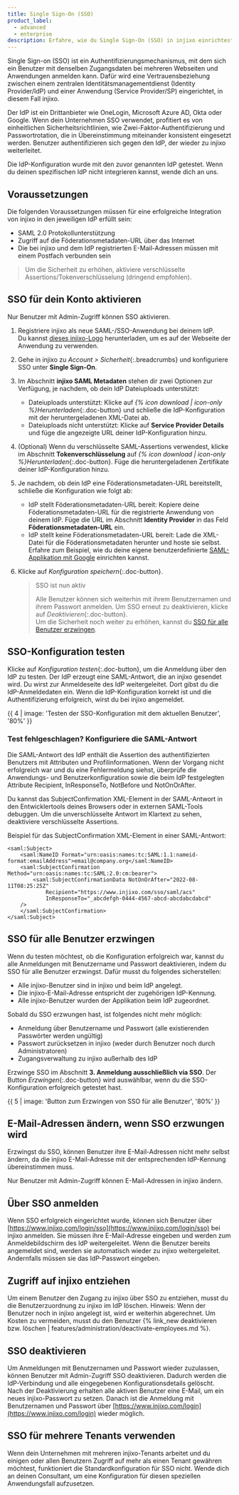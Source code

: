 ```yaml
---
title: Single Sign-On (SSO)
product_label:
  - advanced
  - enterprise
description: Erfahre, wie du Single Sign-On (SSO) in injixo einrichtest und verwendest.
---
```


Single Sign-on (SSO) ist ein Authentifizierungsmechanismus, mit dem sich ein Benutzer mit denselben Zugangsdaten bei mehreren Webseiten und Anwendungen anmelden kann. Dafür wird eine Vertrauensbeziehung zwischen einem zentralen Identitätsmanagementdienst (Identity Provider/IdP) und einer Anwendung (Service Provider/SP) eingerichtet, in diesem Fall injixo.

Der IdP ist ein Drittanbieter wie OneLogin, Microsoft Azure AD, Okta oder Google. Wenn dein Unternehmen SSO verwendet, profitiert es von einheitlichen Sicherheitsrichtlinien, wie Zwei-Faktor-Authentifizierung und Passwortrotation, die in Übereinstimmung miteinander konsistent eingesetzt werden. Benutzer authentifizieren sich gegen den IdP, der wieder zu injixo weiterleitet.

Die IdP-Konfiguration wurde mit den zuvor genannten IdP getestet. Wenn du deinen spezifischen IdP nicht integrieren kannst, wende dich an uns.

## Voraussetzungen

Die folgenden Voraussetzungen müssen für eine erfolgreiche Integration von injixo in den jeweiligen IdP erfüllt sein:

- SAML 2.0 Protokollunterstützung
- Zugriff auf die Föderationsmetadaten-URL über das Internet
- Die bei injixo und dem IdP registrierten E-Mail-Adressen müssen mit einem Postfach verbunden sein

> Um die Sicherheit zu erhöhen, aktiviere verschlüsselte Assertions/Tokenverschlüsselung (dringend empfohlen).

## SSO für dein Konto aktivieren

Nur Benutzer mit Admin-Zugriff können SSO aktivieren.

1. Registriere injixo als neue SAML-/SSO-Anwendung bei deinem IdP.  
   Du kannst [dieses injixo-Logo](/assets/img/common/injixo-logo.png) herunterladen, um es auf der Webseite der Anwendung zu verwenden.

2. Gehe in injixo zu _Account > Sicherheit_{:.breadcrumbs} und konfiguriere SSO unter **Single Sign-On**.

3. Im Abschnitt **injixo SAML Metadaten** stehen dir zwei Optionen zur Verfügung, je nachdem, ob dein IdP Dateiuploads unterstützt:

   - Dateiuploads unterstützt: Klicke auf _{% icon download | icon-only %}Herunterladen_{:.doc-button} und schließe die IdP-Konfiguration mit der heruntergeladenen XML-Datei ab.
   - Dateiuploads nicht unterstützt: Klicke auf **Service Provider Details** und füge die angezeigte URL deiner IdP-Konfiguration hinzu.

4. (Optional) Wenn du verschlüsselte SAML-Assertions verwendest, klicke im Abschnitt **Tokenverschlüsselung** auf _{% icon download | icon-only %}Herunterladen_{:.doc-button}. Füge die heruntergeladenen Zertifikate deiner IdP-Konfiguration hinzu.
5. Je nachdem, ob dein IdP eine Föderationsmetadaten-URL bereitstellt, schließe die Konfiguration wie folgt ab:

   - IdP stellt Föderationsmetadaten-URL bereit: Kopiere deine Föderationsmetadaten-URL für die registrierte Anwendung von deinem IdP. Füge die URL im Abschnitt **Identity Provider** in das Feld **Föderationsmetadaten-URL** ein.
   - IdP stellt keine Föderationsmetadaten-URL bereit: Lade die XML-Datei für die Föderationsmetadaten herunter und hoste sie selbst. Erfahre zum Beispiel, wie du deine eigene benutzerdefinierte [SAML-Applikation mit Google](https://support.google.com/a/answer/6087519?hl=en) einrichten kannst.

6. Klicke auf _Konfiguration speichern_{:.doc-button}.  
   > SSO ist nun aktiv
   >
   > Alle Benutzer können sich weiterhin mit ihrem Benutzernamen und ihrem Passwort anmelden. Um SSO erneut zu deaktivieren, klicke auf _Deaktivieren_{:.doc-button}.  
   > Um die Sicherheit noch weiter zu erhöhen, kannst du [SSO für alle Benutzer erzwingen](#sso-für-alle-benutzer-erzwingen).

## SSO-Konfiguration testen

Klicke auf _Konfiguration testen_{:.doc-button}, um die Anmeldung über den IdP zu testen. Der IdP erzeugt eine SAML-Antwort, die an injixo gesendet wird. Du wirst zur Anmeldeseite des IdP weitergeleitet. Dort gibst du die IdP-Anmeldedaten ein. Wenn die IdP-Konfiguration korrekt ist und die Authentifizierung erfolgreich, wirst du bei injixo angemeldet.

{{ 4 | image: 'Testen der SSO-Konfiguration mit dem aktuellen Benutzer', '80%' }}

### Test fehlgeschlagen? Konfiguriere die SAML-Antwort
<!-- A valid SubjectConfirmation was not found on this Response in our internal server logs -->

Die SAML-Antwort des IdP enthält die Assertion des authentifizierten Benutzers mit Attributen und Profilinformationen. Wenn der Vorgang nicht erfolgreich war und du eine Fehlermeldung siehst, überprüfe die Anwendungs- und Benutzerkonfiguration sowie die beim IdP festgelegten Attribute Recipient, InResponseTo, NotBefore und NotOnOrAfter. 

Du kannst das SubjectConfirmation XML-Element in der SAML-Antwort in den Entwicklertools deines Browsers oder in externen SAML-Tools debuggen. Um die unverschlüsselte Antwort im Klartext zu sehen, deaktiviere verschlüsselte Assertions.

Beispiel für das SubjectConfirmation XML-Element in einer SAML-Antwort:

```
<saml:Subject>
    <saml:NameID Format="urn:oasis:names:tc:SAML:1.1:nameid-format:emailAddress">email@company.org</saml:NameID>
    <saml:SubjectConfirmation Method="urn:oasis:names:tc:SAML:2.0:cm:bearer">
        <saml:SubjectConfirmationData NotOnOrAfter="2022-08-11T08:25:25Z"
            Recipient="https://www.injixo.com/sso/saml/acs"
            InResponseTo="_abcdefgh-0444-4567-abcd-abcdabcdabcd"
    />
    </saml:SubjectConfirmation>
</saml:Subject>
```

## SSO für alle Benutzer erzwingen

Wenn du testen möchtest, ob die Konfiguration erfolgreich war, kannst du alle Anmeldungen mit Benutzername und Passwort deaktivieren, indem du SSO für alle Benutzer erzwingst. Dafür musst du folgendes sicherstellen:

- Alle injixo-Benutzer sind in injixo und beim IdP angelegt.
- Die injixo-E-Mail-Adresse entspricht der zugehörigen IdP-Kennung.
- Alle injixo-Benutzer wurden der Applikation beim IdP zugeordnet.

Sobald du SSO erzwungen hast, ist folgendes nicht mehr möglich:

- Anmeldung über Benutzername und Passwort (alle existierenden Passwörter werden ungültig)
- Passwort zurücksetzen in injixo (weder durch Benutzer noch durch Administratoren)
- Zugangsverwaltung zu injixo außerhalb des IdP

Erzwinge SSO im Abschnitt **3\. Anmeldung ausschließlich via SSO**. Der Button _Erzwingen_{:.doc-button} wird auswählbar, wenn du die SSO-Konfiguration erfolgreich getestet hast.

{{ 5 | image: 'Button zum Erzwingen von SSO für alle Benutzer', '80%' }}

## E-Mail-Adressen ändern, wenn SSO erzwungen wird

Erzwingst du SSO, können Benutzer ihre E-Mail-Adressen nicht mehr selbst ändern, da die injixo E-Mail-Adresse mit der entsprechenden IdP-Kennung übereinstimmen muss.

Nur Benutzer mit Admin-Zugriff können E-Mail-Adressen in injixo ändern.

## Über SSO anmelden

Wenn SSO erfolgreich eingerichtet wurde, können sich Benutzer über [https://www.injixo.com/login/sso](https://www.injixo.com/login/sso) bei injixo anmelden. Sie müssen ihre E-Mail-Adresse eingeben und werden zum Anmeldebildschirm des IdP weitergeleitet. Wenn die Benutzer bereits angemeldet sind, werden sie automatisch wieder zu injixo weitergeleitet. Andernfalls müssen sie das IdP-Passwort eingeben.

## Zugriff auf injixo entziehen

Um einem Benutzer den Zugang zu injixo über SSO zu entziehen, musst du die Benutzerzuordnung zu injixo im IdP löschen. Hinweis: Wenn der Benutzer noch in injixo angelegt ist, wird er weiterhin abgerechnet. Um Kosten zu vermeiden, musst du den Benutzer {% link_new deaktivieren bzw. löschen | features/administration/deactivate-employees.md %}.

## SSO deaktivieren

Um Anmeldungen mit Benutzernamen und Passwort wieder zuzulassen, können Benutzer mit Admin-Zugriff SSO deaktivieren. Dadurch werden die IdP-Verbindung und alle eingegebenen Konfigurationsdetails gelöscht. Nach der Deaktivierung erhalten alle aktiven Benutzer eine E-Mail, um ein neues injixo-Passwort zu setzen. Danach ist die Anmeldung mit Benutzernamen und Passwort über [https://www.injixo.com/login](https://www.injixo.com/login) wieder möglich.

## SSO für mehrere Tenants verwenden

Wenn dein Unternehmen mit mehreren injixo-Tenants arbeitet und du einigen oder allen Benutzern Zugriff auf mehr als einen Tenant gewähren möchtest, funktioniert die Standardkonfiguration für SSO nicht. Wende dich an deinen Consultant, um eine Konfiguration für diesen speziellen Anwendungsfall aufzusetzen.

<!-- SSO for multiple tenants can be activated by the feature flag multi_tenant_sso, see also https://github.com/ivx/internal-support-documentation/tree/main/Cortex-->
